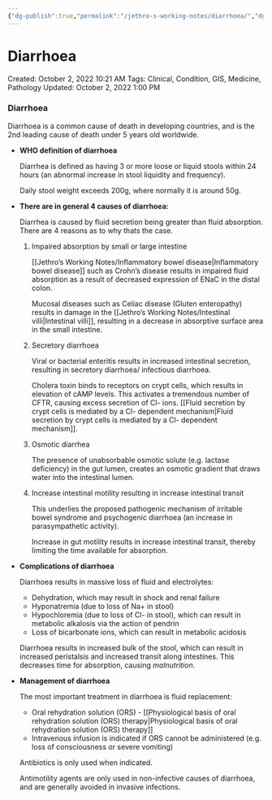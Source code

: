 ```yaml
---
{"dg-publish":true,"permalink":"/jethro-s-working-notes/diarrhoea/","dgPassFrontmatter":true}
---
```



# Diarrhoea

Created: October 2, 2022 10:21 AM
Tags: Clinical, Condition, GIS, Medicine, Pathology
Updated: October 2, 2022 1:00 PM

### Diarrhoea

Diarrhoea is a common cause of death in developing countries, and is the 2nd leading cause of death under 5 years old worldwide.

- **WHO definition of diarrhoea**
    
    Diarrhea is defined as having 3 or more loose or liquid stools within 24 hours (an abnormal increase in stool liquidity and frequency).
    
    Daily stool weight exceeds 200g, where normally it is around 50g.
    
- **There are in general 4 causes of diarrhoea:**
    
    Diarrhea is caused by fluid secretion being greater than fluid absorption. There are 4 reasons as to why thats the case.
    
    1. Impaired absorption by small or large intestine
        
        [[Jethro’s Working Notes/Inflammatory bowel disease\|Inflammatory bowel disease]] such as Crohn’s disease results in impaired fluid absorption as a result of decreased expression of ENaC in the distal colon.
        
        Mucosal diseases such as Celiac disease (Gluten enteropathy) results in damage in the [[Jethro’s Working Notes/Intestinal villi\|Intestinal villi]], resulting in a decrease in absorptive surface area in the small intestine.
        
    2. Secretory diarrhoea
        
        Viral or bacterial enteritis results in increased intestinal secretion, resulting in secretory diarrhoea/ infectious diarrhoea.
        
        Cholera toxin binds to receptors on crypt cells, which results in elevation of cAMP levels. This activates a tremendous number of CFTR, causing excess secretion of Cl- ions. [[Fluid secretion by crypt cells is mediated by a Cl- dependent mechanism\|Fluid secretion by crypt cells is mediated by a Cl- dependent mechanism]].
        
    3. Osmotic diarrhea
        
        The presence of unabsorbable osmotic solute (e.g. lactase deficiency) in the gut lumen, creates an osmotic gradient that draws water into the intestinal lumen. 
        
    4. Increase intestinal motility resulting in increase intestinal transit
        
        This underlies the proposed pathogenic mechanism of irritable bowel syndrome and psychogenic diarrhoea (an increase in parasympathetic activity).
        
        Increase in gut motility results in increase intestinal transit, thereby limiting the time available for absorption.
        
- **Complications of diarrhoea**
    
    Diarrhoea results in massive loss of fluid and electrolytes:
    
    - Dehydration, which may result in shock and renal failure
    - Hyponatremia (due to loss of Na+ in stool)
    - Hypochloremia (due to loss of Cl- in stool), which can result in metabolic alkalosis via the action of pendrin
    - Loss of bicarbonate ions, which can result in metabolic acidosis
    
    Diarrhoea results in increased bulk of the stool, which can result in increased peristalsis and increased transit along intestines. This decreases time for absorption, causing *malnutrition*.
    
- **Management of diarrhoea**
    
    The most important treatment in diarrhoea is fluid replacement:
    
    - Oral rehydration solution (ORS) - [[Physiological basis of oral rehydration solution (ORS) therapy\|Physiological basis of oral rehydration solution (ORS) therapy]]
    - Intravenous infusion is indicated if ORS cannot be administered (e.g. loss of consciousness or severe vomiting)
    
    Antibiotics is only used when indicated.
    
    Antimotility agents are only used in non-infective causes of diarrhoea, and are generally avoided in invasive infections.